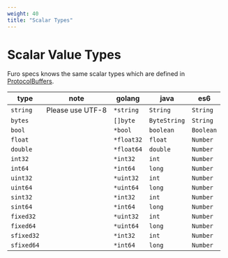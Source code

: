 ```yaml
---
weight: 40
title: "Scalar Types"
---
```

# Scalar Value Types

Furo specs knows the same scalar types which are defined in [ProtocolBuffers](https://developers.google.com/protocol-buffers/docs/overview#scalar).

| type 	| note 	| golang  	| java  	| es6  	|
|---	|---	|---	|---	|---	|
| `string` 	| Please use UTF-8  	|  `*string` 	|  `String` 	|  `String` |
| `bytes` 	|   	|  `[]byte` 	|  `ByteString` 	|  `String` |
| `bool` 	|   	|  `*bool` 	|  `boolean` 	|  `Boolean` |
| `float` 	|   	|  `*float32` 	|  `float` 	|  `Number` |
| `double` 	|   	|  `*float64` 	|  `double` 	|  `Number` |
| `int32` 	|   	|  `*int32` 	|  `int` 	|  `Number` |
| `int64` 	|   	|  `*int64` 	|  `long` 	|  `Number` |
| `uint32` 	|   	|  `*uint32` 	|  `int` 	|  `Number` |
| `uint64` 	|   	|  `*uint64` 	|  `long` 	|  `Number` |
| `sint32` 	|   	|  `*int32` 	|  `int` 	|  `Number` |
| `sint64` 	|   	|  `*int64` 	|  `long` 	|  `Number` |
| `fixed32` 	|   	|  `*uint32` 	|  `int` 	|  `Number` |
| `fixed64` 	|   	|  `*uint64` 	|  `long` 	|  `Number` |
| `sfixed32` 	|   	|  `*int32` 	|  `int` 	|  `Number` |
| `sfixed64` 	|   	|  `*int64` 	|  `long` 	|  `Number` |